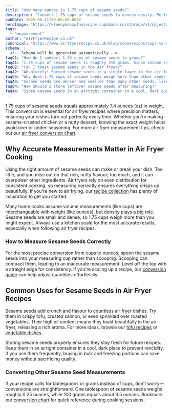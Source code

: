 ```yaml
---
title: "How many ounces is 1.75 cups of sesame seeds?"
description: "Convert 1.75 cups of sesame seeds to ounces easily. Perfect for air fryer recipes and precise measurements."
pubDate: 2025-08-11T00:00:00.000Z
heroImage: "https://klueoymssxwfnxsvcyhv.supabase.co/storage/v1/object/public/Shmucket/how-many-ounces-is-1-75-cups-of-sesame-seeds.webp"
tags:
  - "measurement"
author: "AirFryerRecipe.co.uk"
canonical: "https://www.airfryerrecipe.co.uk/blog/conversions/cups-to-ounces/how-many-ounces-is-1-75-cups-of-sesame-seeds"
schema: |
  <!-- Schema will be generated automatically -->
faqQ1: "How do I convert 1.75 cups of sesame seeds to grams?"
faqA1: "1.75 cups of sesame seeds is roughly 210 grams. Since sesame seeds vary slightly in density, using a kitchen scale ensures accuracy. This conversion is handy for international recipes or if your air fryer manual uses metric measurements."
faqQ2: "Can I toast sesame seeds in the air fryer?"
faqA2: "Absolutely! Spread sesame seeds in a single layer in the air fryer basket and toast at 160°C for 3-5 minutes, shaking occasionally. They’re ready when golden and fragrant. Toasting enhances their nutty flavour, perfect for garnishing dishes."
faqQ3: "Why does 1.75 cups of sesame seeds weigh more than other seeds?"
faqA3: "Sesame seeds are denser and smaller than many other seeds, like flax or chia, so they pack more tightly into a cup. This means 1.75 cups will weigh more in ounces compared to fluffier seeds. Always check weight conversions for precision."
faqQ4: "How should I store leftover sesame seeds after measuring?"
faqA4: "Store sesame seeds in an airtight container in a cool, dark cupboard for up to 6 months. For longer freshness, freeze them in a sealed bag. Proper storage prevents them from turning rancid and preserves their flavour for future air fryer recipes."
---
```

<p>1.75 cups of sesame seeds equals approximately 7.4 ounces (oz) in weight. This conversion is essential for air fryer recipes where precision matters, ensuring your dishes turn out perfectly every time. Whether you're making sesame-crusted chicken or a nutty dessert, knowing the exact weight helps avoid over or under-seasoning. For more air fryer measurement tips, check out our <a href=https://www.airfryerrecipe.co.uk/air-fryer-conversion-chart>air fryer conversion chart</a>.</p>  

<h2>Why Accurate Measurements Matter in Air Fryer Cooking</h2>  
<p>Using the right amount of sesame seeds can make or break your dish. Too little, and you miss out on that rich, nutty flavour; too much, and it can overpower other ingredients. Air fryers rely on even distribution for consistent cooking, so measuring correctly ensures everything crisps up beautifully. If you're new to air frying, our <a href=https://www.airfryerrecipe.co.uk/recipes>recipe collection</a> has plenty of inspiration to get you started.</p>  

<p>Many home cooks assume volume measurements (like cups) are interchangeable with weight (like ounces), but density plays a big role. Sesame seeds are small and dense, so 1.75 cups weigh more than you might expect. Always use a kitchen scale for the most accurate results, especially when following air fryer recipes.</p>  

<h3>How to Measure Sesame Seeds Correctly</h3>  
<p>For the most precise conversion from cups to ounces, spoon the sesame seeds into your measuring cup rather than scooping. Scooping can compact them, leading to an inaccurate measurement. Level off the top with a straight edge for consistency. If you're scaling up a recipe, our <a href=https://www.airfryerrecipe.co.uk/air-fryer-conversion-chart>conversion guide</a> can help adjust quantities effortlessly.</p>  

<h2>Common Uses for Sesame Seeds in Air Fryer Recipes</h2>  
<p>Sesame seeds add crunch and flavour to countless air fryer dishes. Try them in crispy tofu, crusted salmon, or even sprinkled over roasted vegetables. Their high oil content means they toast beautifully in the air fryer, releasing a rich aroma. For more ideas, browse our <a href=https://www.airfryerrecipe.co.uk/recipe-category/tofu>tofu recipes</a> or <a href=https://www.airfryerrecipe.co.uk/recipe-category/vegetables>vegetable dishes</a>.</p>  

<p>Storing sesame seeds properly ensures they stay fresh for future recipes. Keep them in an airtight container in a cool, dark place to prevent rancidity. If you use them frequently, buying in bulk and freezing portions can save money without sacrificing quality.</p>  

<h3>Converting Other Sesame Seed Measurements</h3>  
<p>If your recipe calls for tablespoons or grams instead of cups, don’t worry—conversions are straightforward. One tablespoon of sesame seeds weighs roughly 0.25 ounces, while 100 grams equals about 3.5 ounces. Bookmark our <a href=https://www.airfryerrecipe.co.uk/air-fryer-conversion-chart>conversion chart</a> for quick reference during cooking sessions.</p>
